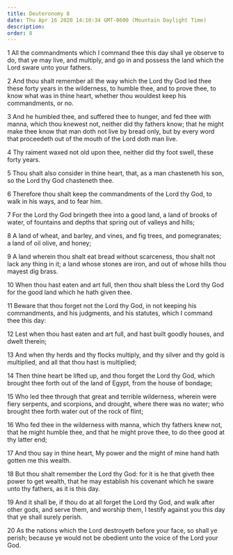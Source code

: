 ```yaml
---
title: Deuteronomy 8
date: Thu Apr 16 2020 14:10:34 GMT-0600 (Mountain Daylight Time)
description: 
order: 8
---
```


<p>
  1 All the commandments which I command thee this day shall ye observe to do,
  that ye may live, and multiply, and go in and possess the land which the Lord
  sware unto your fathers.
</p>
<p>
  2 And thou shalt remember all the way which the Lord thy God led thee these
  forty years in the wilderness, to humble thee, and to prove thee, to know what
  was in thine heart, whether thou wouldest keep his commandments, or no.
</p>
<p>
  3 And he humbled thee, and suffered thee to hunger, and fed thee with manna,
  which thou knewest not, neither did thy fathers know; that he might make thee
  know that man doth not live by bread only, but by every word that proceedeth
  out of the mouth of the Lord doth man live.
</p>
<p>
  4 Thy raiment waxed not old upon thee, neither did thy foot swell, these forty
  years.
</p>
<p>
  5 Thou shalt also consider in thine heart, that, as a man chasteneth his son,
  so the Lord thy God chasteneth thee.
</p>
<p>
  6 Therefore thou shalt keep the commandments of the Lord thy God, to walk in
  his ways, and to fear him.
</p>
<p>
  7 For the Lord thy God bringeth thee into a good land, a land of brooks of
  water, of fountains and depths that spring out of valleys and hills;
</p>
<p>
  8 A land of wheat, and barley, and vines, and fig trees, and pomegranates; a
  land of oil olive, and honey;
</p>
<p>
  9 A land wherein thou shalt eat bread without scarceness, thou shalt not lack
  any thing in it; a land whose stones are iron, and out of whose hills thou
  mayest dig brass.
</p>
<p>
  10 When thou hast eaten and art full, then thou shalt bless the Lord thy God
  for the good land which he hath given thee.
</p>
<p>
  11 Beware that thou forget not the Lord thy God, in not keeping his
  commandments, and his judgments, and his statutes, which I command thee this
  day:
</p>
<p>
  12 Lest when thou hast eaten and art full, and hast built goodly houses, and
  dwelt therein;
</p>
<p>
  13 And when thy herds and thy flocks multiply, and thy silver and thy gold is
  multiplied, and all that thou hast is multiplied;
</p>
<p>
  14 Then thine heart be lifted up, and thou forget the Lord thy God, which
  brought thee forth out of the land of Egypt, from the house of bondage;
</p>
<p>
  15 Who led thee through that great and terrible wilderness, wherein were fiery
  serpents, and scorpions, and drought, where there was no water; who brought
  thee forth water out of the rock of flint;
</p>
<p>
  16 Who fed thee in the wilderness with manna, which thy fathers knew not, that
  he might humble thee, and that he might prove thee, to do thee good at thy
  latter end;
</p>
<p>
  17 And thou say in thine heart, My power and the might of mine hand hath
  gotten me this wealth.
</p>
<p>
  18 But thou shalt remember the Lord thy God: for it is he that giveth thee
  power to get wealth, that he may establish his covenant which he sware unto
  thy fathers, as it is this day.
</p>
<span></span>
<p>
  19 And it shall be, if thou do at all forget the Lord thy God, and walk after
  other gods, and serve them, and worship them, I testify against you this day
  that ye shall surely perish.
</p>
<p>
  20 As the nations which the Lord destroyeth before your face, so shall ye
  perish; because ye would not be obedient unto the voice of the Lord your God.
</p>
